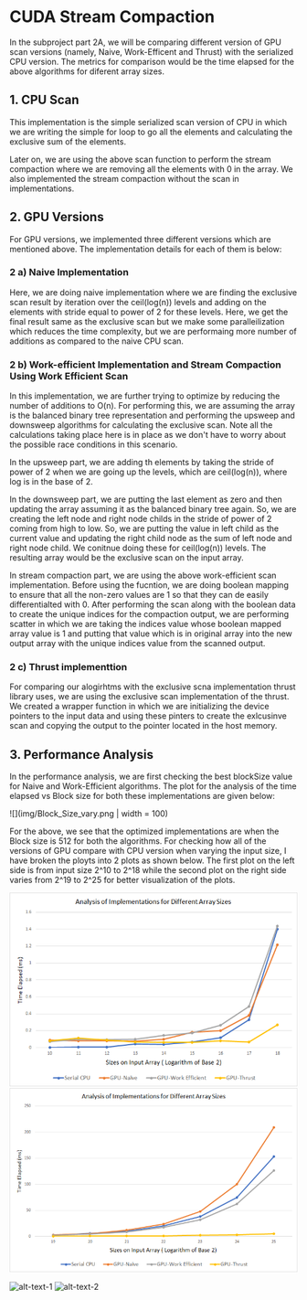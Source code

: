 CUDA Stream Compaction
======================

In the subproject part 2A, we will be comparing different version of GPU scan versions (namely, Naive, Work-Efficent and Thrust) with the serialized CPU version. The metrics for comparison would be the time elapsed for the above algorithms for diferent array sizes.

## 1. CPU Scan

This implementation is the simple serialized scan version of CPU in which we are writing the simple for loop to go all the elements and calculating the exclusive sum of the elements.

Later on, we are using the above scan function to perform the stream compaction where we are removing all the elements with 0 in the array. We also implemented the stream compaction without the scan in implementations.

## 2. GPU Versions

For GPU versions, we implemented three different versions which are mentioned above. The implementation details for each of them is below:

### 2 a) Naive Implementation 

Here, we are doing naive implementation where we are finding the exclusive scan result by iteration over the ceil(log(n)) levels and adding on the elements with stride equal to power of 2 for these levels. Here, we get the final result same as the exclusive scan but we make some paralleilization which reduces the time complexity, but we are performaing more number of additions as compared to the naive CPU scan.

### 2 b) Work-efficient Implementation and Stream Compaction Using Work Efficient Scan

In this implementation, we are further trying to optimize by reducing the number of additions to O(n). For performing this, we are assuming the array is the balanced binary tree representation and performing the upsweep and downsweep algorithms for calculating the exclusive scan. Note all the calculations taking place here is in place as we don't have to worry about  the possible race conditions in this scenario.

In the upsweep part, we are adding th elements by taking the stride of power of 2 when we are going up the levels, which are ceil(log(n)), where log is in the base of 2. 

In the downsweep part, we are putting the last element as zero and then updating the array assuming it as the balanced binary tree again. So, we are creating the left node and right node childs in the stride of power of 2 coming from high to low. So, we are putting the value in left child as the current value and updating the right child node as the sum of left node and right node child. We conitnue doing these for ceil(log(n)) levels. The resulting array would be the exclusive scan on the input array.

In stream compaction part, we are using the above work-efficient scan implementation. Before using the fucntion, we are doing boolean mapping to ensure that all the non-zero values are 1 so that they can de easily differentialted with 0. After performing the scan along with the boolean data to create the unique indices for the compaction output, we are performing scatter in which we are taking the indices value whose boolean mapped array value is 1 and putting that value which is in original array into the new output array with the unique indices value from the scanned output.  

### 2 c) Thrust implementtion

For comparing our alogirhtms with the exclusive scna implementation thrust library uses, we are using the exclusive scan implementation of the thrust. We created a wrapper function in which we are initializing the device pointers to the input data and using these pinters to create the exlcusinve scan and copying the output to the pointer located in the host memory.

## 3. Performance Analysis

In the performance analysis, we are first checking the best blockSize value for Naive and Work-Efficient algorithms. The plot for the analysis of the time elapsed vs Block size for both these implementations are given below:

![](img/Block_Size_vary.png | width = 100)

For the above, we see that the optimized implementations are when the Block size is 512 for both the algorithms. For checking how all of the versions of GPU compare with CPU version when varying the input size, I have broken the ployts into 2 plots as shown below. The first plot on the left side is from input size 2^10 to 2^18 while the second plot on the right side varies from 2^19 to 2^25 for better visualization of the plots.

![alt-text-1](img/Plot_Scan_1.png "title-1") ![alt-text-2](img/Plot_Scan_2.png "title-2")

![alt-text-1](image1.png "title-1") ![alt-text-2](image2.png "title-2")
